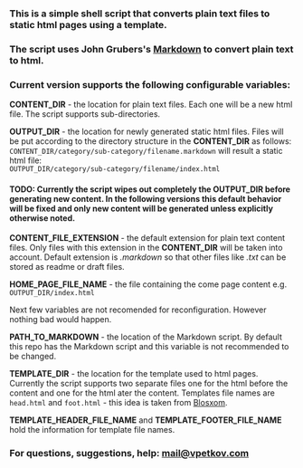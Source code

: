 ### This is a simple shell script that converts plain text files to static html pages using a template.

### The script uses John Grubers's [Markdown](http://daringfireball.net/projects/markdown/) to convert plain text to html.

### Current version supports the following configurable variables:

__CONTENT_DIR__ - the location for plain text files. Each one will be a new html file. The script supports sub-directories.

__OUTPUT_DIR__ - the location for newly generated static html files. Files will be put according to the directory structure in the __CONTENT_DIR__ as follows:  
`CONTENT_DIR/category/sub-category/filename.markdown` will result a static html file:  
`OUTPUT_DIR/category/sub-category/filename/index.html`
#### __TODO__: Currently the script wipes out completely the __OUTPUT_DIR__ before generating new content. In the following versions this default behavior will be fixed and only new content will be generated unless explicitly otherwise noted.

__CONTENT_FILE_EXTENSION__ - the default extension for plain text content files. Only files with this extension in the __CONTENT_DIR__ will be taken into account. Default extension is _.markdown_ so that other files like _.txt_ can be stored as readme or draft files.

__HOME_PAGE_FILE_NAME__ - the file containing the come page content e.g. `OUTPUT_DIR/index.html`

Next few variables are not recomended for reconfiguration. However nothing bad would happen.

__PATH_TO_MARKDOWN__ - the location of the Markdown script. By default this repo has the Markdown script and this variable is not recommended to be changed.

__TEMPLATE_DIR__ - the location for the template used to html pages. Currently the script supports two separate files one for the html before the content and one for the html ater the content. Templates file names are `head.html` and `foot.html` - this idea is taken from [Blosxom](http://www.blosxom.com/).

__TEMPLATE_HEADER_FILE_NAME__ and __TEMPLATE_FOOTER_FILE_NAME__ hold the information for template file names.

### For questions, suggestions, help: [mail@vpetkov.com](mailto:mail@vpetkov.com)

